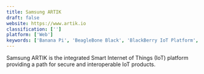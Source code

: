 ```yaml
---
title: Samsung ARTIK
draft: false 
website: https://www.artik.io
classification: ['']
platform: ['Web']
keywords: ['Banana Pi', 'BeagleBone Black', 'BlackBerry IoT Platform', 'C3 IoT', 'Covisint', 'Evrythng', 'Hologram IoT', 'HummingBoard', 'Intel NUC', 'Losant', 'MinnowBoard Max', 'Radxa Rock', 'Status Device Cloud', 'ThingWorx', 'UDOO Dual Basic', 'Xively', 'mnubo']
---
```

Samsung ARTIK is the integrated Smart Internet of Things (IoT) platform providing a path for secure and interoperable IoT products.